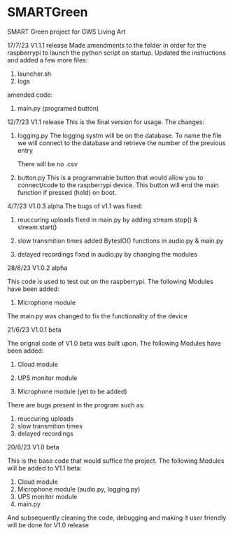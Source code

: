 # SMARTGreen
SMART Green project for GWS Living Art 

17/7/23 V1.1.1 release
Made amendments to the folder in order for the raspberrypi to
launch the python script on startup.
Updated the instructions and added a few more files:
1. launcher.sh
2. logs

amended code:
1. main.py (programed button)

12/7/23 V1.1 release
This is the final version for usage.
The changes:
1. logging.py
	The logging systm will be on the database. To name
	the file we will connect to the database and retrieve
	the number of the previous entry

	There will be no .csv

2. button.py
	This is a programmable button that would allow you to
	connect/code to the raspberrypi device. This button will end the main function if pressed (hold) on boot.

4/7/23 V1.0.3 alpha
The bugs of v1.1 was fixed:

1. reuccuring uploads 
	fixed in main.py by adding stream.stop() & stream.start()

2. slow transmition times
	added BytesIO() functions in audio.py & 
	main.py

3. delayed recordings
	fixed in audio.py by changing the modules


28/6/23 V1.0.2 alpha

This code is used to test out on the raspberrypi.
The following Modules have been added:

1. Microphone module

The main.py was changed to fix the functionality of
the device

21/6/23 V1.0.1 beta

The orignal code of V1.0 beta was built upon.
The following Modules have been added:

1. Cloud module
2. UPS monitor module

3. Microphone module (yet to be added)
   
There are bugs present in the program such as:
1. reuccuring uploads
2. slow transmition times
3. delayed recordings

20/6/23 V1.0 beta

This is the base code that would suffice the project.
The following Modules will be added to V1.1 beta:

1. Cloud module
2. Microphone module (audio.py, logging.py)
3. UPS monitor module
4. main.py

And subsequently cleaning the code, debugging and making it user
friendly will be done for V1.0 release
